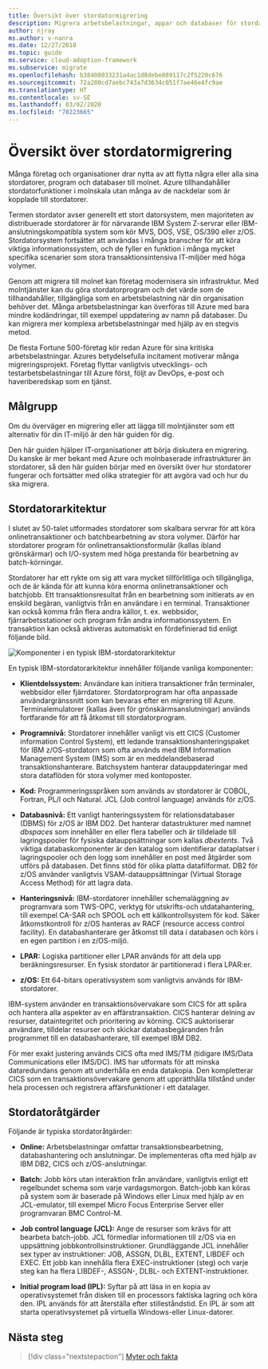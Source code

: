 ```yaml
---
title: Översikt över stordatormigrering
description: Migrera arbetsbelastningar, appar och databaser för stordatorer till Azure för att få en pålitlig och skalbar infrastruktur med hög tillgänglighet utan många av de nackdelar som kommer med stordatorer.
author: njray
ms.author: v-nanra
ms.date: 12/27/2018
ms.topic: guide
ms.service: cloud-adoption-framework
ms.subservice: migrate
ms.openlocfilehash: b38408033231a4ac1d8debe889117c2f5220c676
ms.sourcegitcommit: 72a280cd7aebc743a7d3634c051f7ae46e4fc9ae
ms.translationtype: HT
ms.contentlocale: sv-SE
ms.lasthandoff: 03/02/2020
ms.locfileid: "78223665"
---
```

<!-- cspell:ignore nanra njray dbspaces dbextents VSAM RACF LPARS ASSGN DLBL EXTENT LIBDEF EXEC IPLs -->

# <a name="mainframe-migration-overview"></a>Översikt över stordatormigrering

Många företag och organisationer drar nytta av att flytta några eller alla sina stordatorer, program och databaser till molnet. Azure tillhandahåller stordatorfunktioner i molnskala utan många av de nackdelar som är kopplade till stordatorer.

Termen stordator avser generellt ett stort datorsystem, men majoriteten av distribuerade stordatorer är för närvarande IBM System Z-servrar eller IBM-anslutningskompatibla system som kör MVS, DOS, VSE, OS/390 eller z/OS. Stordatorsystem fortsätter att användas i många branscher för att köra viktiga informationssystem, och de fyller en funktion i många mycket specifika scenarier som stora transaktionsintensiva IT-miljöer med höga volymer.

Genom att migrera till molnet kan företag modernisera sin infrastruktur. Med molntjänster kan du göra stordatorprogram och det värde som de tillhandahåller, tillgängliga som en arbetsbelastning när din organisation behöver det. Många arbetsbelastningar kan överföras till Azure med bara mindre kodändringar, till exempel uppdatering av namn på databaser. Du kan migrera mer komplexa arbetsbelastningar med hjälp av en stegvis metod.

De flesta Fortune 500-företag kör redan Azure för sina kritiska arbetsbelastningar. Azures betydelsefulla incitament motiverar många migreringsprojekt. Företag flyttar vanligtvis utvecklings- och testarbetsbelastningar till Azure först, följt av DevOps, e-post och haveriberedskap som en tjänst.

## <a name="intended-audience"></a>Målgrupp

Om du överväger en migrering eller att lägga till molntjänster som ett alternativ för din IT-miljö är den här guiden för dig.

Den här guiden hjälper IT-organisationer att börja diskutera en migrering. Du kanske är mer bekant med Azure och molnbaserade infrastrukturer än stordatorer, så den här guiden börjar med en översikt över hur stordatorer fungerar och fortsätter med olika strategier för att avgöra vad och hur du ska migrera.

## <a name="mainframe-architecture"></a>Stordatorarkitektur

I slutet av 50-talet utformades stordatorer som skalbara servrar för att köra onlinetransaktioner och batchbearbetning av stora volymer. Därför har stordatorer program för onlinetransaktionsformulär (kallas ibland grönskärmar) och I/O-system med höga prestanda för bearbetning av batch-körningar.

Stordatorer har ett rykte om sig att vara mycket tillförlitliga och tillgängliga, och de är kända för att kunna köra enorma onlinetransaktioner och batchjobb. Ett transaktionsresultat från en bearbetning som initierats av en enskild begäran, vanligtvis från en användare i en terminal. Transaktioner kan också komma från flera andra källor, t. ex. webbsidor, fjärrarbetsstationer och program från andra informationssystem. En transaktion kan också aktiveras automatiskt en fördefinierad tid enligt följande bild.

![Komponenter i en typisk IBM-stordatorarkitektur](../../_images/mainframe-migration/mainframe-architecture.png)

En typisk IBM-stordatorarkitektur innehåller följande vanliga komponenter:

- **Klientdelssystem:** Användare kan initiera transaktioner från terminaler, webbsidor eller fjärrdatorer. Stordatorprogram har ofta anpassade användargränssnitt som kan bevaras efter en migrering till Azure. Terminalemulatorer (kallas även för grönskärmsanslutningar) används fortfarande för att få åtkomst till stordatorprogram.

- **Programnivå:** Stordatorer innehåller vanligt vis ett CICS (Customer information Control System), ett ledande transaktionshanteringspaket för IBM z/OS-stordatorn som ofta används med IBM Information Management System (IMS) som är en meddelandebaserad transaktionshanterare. Batchsystem hanterar datauppdateringar med stora dataflöden för stora volymer med kontoposter.

- **Kod:** Programmeringsspråken som används av stordatorer är COBOL, Fortran, PL/I och Natural. JCL (Job control language) används för z/OS.

- **Databasnivå:** Ett vanligt hanteringssystem för relationsdatabaser (DBMS) för z/OS är IBM DD2. Det hanterar datastrukturer med namnet *dbspaces* som innehåller en eller flera tabeller och är tilldelade till lagringspooler för fysiska datauppsättningar som kallas *dbextents*. Två viktiga databaskomponenter är den katalog som identifierar dataplatser i lagringspooler och den logg som innehåller en post med åtgärder som utförs på databasen. Det finns stöd för olika platta datafilformat. DB2 för z/OS använder vanligtvis VSAM-datauppsättningar (Virtual Storage Access Method) för att lagra data.

- **Hanteringsnivå:** IBM-stordatorer innehåller schemaläggning av programvara som TWS-OPC, verktyg för utskrifts-och utdatahantering, till exempel CA-SAR och SPOOL och ett källkontrollsystem för kod. Säker åtkomstkontroll för z/OS hanteras av RACF (resource access control facility). En databashanterare ger åtkomst till data i databasen och körs i en egen partition i en z/OS-miljö.

- **LPAR:** Logiska partitioner eller LPAR används för att dela upp beräkningsresurser. En fysisk stordator är partitionerad i flera LPAR:er.

- **z/OS:** Ett 64-bitars operativsystem som vanligtvis används för IBM-stordatorer.

IBM-system använder en transaktionsövervakare som CICS för att spåra och hantera alla aspekter av en affärstransaktion. CICS hanterar delning av resurser, dataintegritet och prioritering av körning. CICS auktoriserar användare, tilldelar resurser och skickar databasbegäranden från programmet till en databashanterare, till exempel IBM DB2.

För mer exakt justering används CICS ofta med IMS/TM (tidigare IMS/Data Communications eller IMS/DC). IMS har utformats för att minska dataredundans genom att underhålla en enda datakopia. Den kompletterar CICS som en transaktionsövervakare genom att upprätthålla tillstånd under hela processen och registrera affärsfunktioner i ett datalager.

## <a name="mainframe-operations"></a>Stordatoråtgärder

Följande är typiska stordatoråtgärder:

- **Online:** Arbetsbelastningar omfattar transaktionsbearbetning, databashantering och anslutningar. De implementeras ofta med hjälp av IBM DB2, CICS och z/OS-anslutningar.

- **Batch:** Jobb körs utan interaktion från användare, vanligtvis enligt ett regelbundet schema som varje vardagsmorgon. Batch-jobb kan köras på system som är baserade på Windows eller Linux med hjälp av en JCL-emulator, till exempel Micro Focus Enterprise Server eller programvaran BMC Control-M.

- **Job control language (JCL):** Ange de resurser som krävs för att bearbeta batch-jobb. JCL förmedlar informationen till z/OS via en uppsättning jobbkontrollsinstruktioner. Grundläggande JCL innehåller sex typer av instruktioner: JOB, ASSGN, DLBL, EXTENT, LIBDEF och EXEC. Ett jobb kan innehålla flera EXEC-instruktioner (steg) och varje steg kan ha flera LIBDEF-, ASSGN-, DLBL- och EXTENT-instruktioner.

- **Initial program load (IPL):**  Syftar på att läsa in en kopia av operativsystemet från disken till en processors faktiska lagring och köra den. IPL används för att återställa efter stilleståndstid. En IPL är som att starta operativsystemet på virtuella Windows-eller Linux-datorer.

## <a name="next-steps"></a>Nästa steg

> [!div class="nextstepaction"]
> [Myter och fakta](./myths-and-facts.md)
